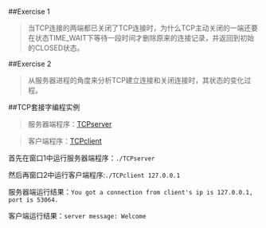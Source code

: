 ##Exercise 1
> 当TCP连接的两端都已关闭了TCP连接时，为什么TCP主动关闭的一端还要在状态TIME_WAIT下等待一段时间才删除原来的连接记录，并返回到初始的CLOSED状态。

##Exercise 2
> 从服务器进程的角度来分析TCP建立连接和关闭连接时，其状态的变化过程。

##TCP套接字编程实例
>服务器端程序：[TCPserver](ch01/TCPserver.c)

>客户端程序：[TCPclient](ch01/TCPclient.c)

首先在窗口1中运行服务器端程序：`./TCPserver`

然后再窗口2中运行客户端程序:`./TCPclient 127.0.0.1`

服务器端运行结果：`You got a connection from client's ip is 127.0.0.1, port is 53064.`

客户端运行结果：`server message: Welcome`